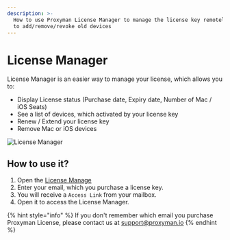 ```yaml
---
description: >-
  How to use Proxyman License Manager to manage the license key remotely. Able
  to add/remove/revoke old devices
---
```


# License Manager

License Manager is an easier way to manage your license, which allows you to:

* Display License status (Purchase date, Expiry date, Number of Mac / iOS Seats)
* See a list of devices, which activated by your license key
* Renew / Extend your license key
* Remove Mac or iOS devices

![License Manager](.gitbook/assets/Proxyman\_License\_Manager.png)

## How to use it?

1. Open the [License Manage](https://proxyman.io/license-manager/access-link)
2. Enter your email, which you purchase a license key.
3. You will receive a `Access Link` from your mailbox.&#x20;
4. Open it to access the License Manager.

{% hint style="info" %}
If you don't remember which email you purchase Proxyman License, please contact us at support@proxyman.io
{% endhint %}

